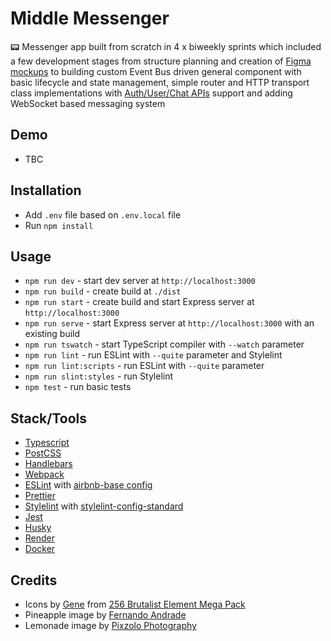 # Middle Messenger

📟 Messenger app built from scratch in 4 x biweekly sprints which included a few development stages from structure planning and creation of [Figma mockups](https://www.figma.com/file/sBhmIq6yUZIqBLoANYJkTh/Middle-Front-end-Chat-App) to building custom Event Bus driven general component with basic lifecycle and state management, simple router and HTTP transport class implementations with [Auth/User/Chat APIs](https://ya-praktikum.tech/api/v2/swagger) support and adding WebSocket based messaging system

## Demo

-   TBC

## Installation

-   Add `.env` file based on `.env.local` file
-   Run `npm install`

## Usage

-   `npm run dev` - start dev server at `http://localhost:3000`
-   `npm run build` - create build at `./dist`
-   `npm run start` - create build and start Express server at `http://localhost:3000`
-   `npm run serve` - start Express server at `http://localhost:3000` with an existing build
-   `npm run tswatch` - start TypeScript compiler with `--watch` parameter
-   `npm run lint` - run ESLint with `--quite` parameter and Stylelint
-   `npm run lint:scripts` - run ESLint with `--quite` parameter
-   `npm run slint:styles` - run Stylelint
-   `npm test` - run basic tests

## Stack/Tools

-   [Typescript](https://www.typescriptlang.org)
-   [PostCSS](https://postcss.org)
-   [Handlebars](https://handlebarsjs.com)
-   [Webpack](https://webpack.js.org)
-   [ESLint](https://eslint.org) with [airbnb-base config](https://www.npmjs.com/package/eslint-config-airbnb-base)
-   [Prettier](https://prettier.io)
-   [Stylelint](https://stylelint.io) with [stylelint-config-standard](https://github.com/stylelint/stylelint-config-standard)
-   [Jest](https://jestjs.io)
-   [Husky](https://github.com/typicode/husky)
-   [Render](https://render.com)
-   [Docker](https://www.docker.com)

## Credits

-   Icons by [Gene](https://cogentgene1.gumroad.com/) from [256 Brutalist Element Mega Pack](https://cogentgene1.gumroad.com/l/brutalist)
-   Pineapple image by [Fernando Andrade](https://unsplash.com/@thisisnando)
-   Lemonade image by [Pixzolo Photography](https://unsplash.com/@pixzolo)
